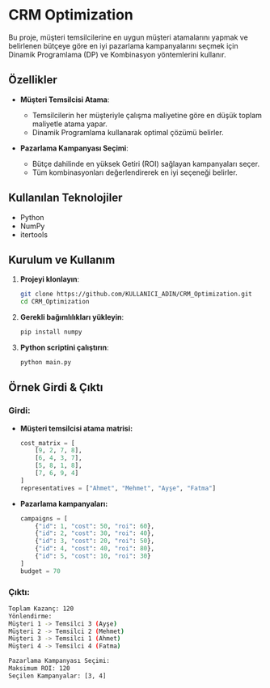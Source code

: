 # CRM Optimization

Bu proje, müşteri temsilcilerine en uygun müşteri atamalarını yapmak ve belirlenen bütçeye göre en iyi pazarlama kampanyalarını seçmek için Dinamik Programlama (DP) ve Kombinasyon yöntemlerini kullanır.

## Özellikler

- **Müşteri Temsilcisi Atama**:
  - Temsilcilerin her müşteriyle çalışma maliyetine göre en düşük toplam maliyetle atama yapar.
  - Dinamik Programlama kullanarak optimal çözümü belirler.

- **Pazarlama Kampanyası Seçimi**:
  - Bütçe dahilinde en yüksek Getiri (ROI) sağlayan kampanyaları seçer.
  - Tüm kombinasyonları değerlendirerek en iyi seçeneği belirler.

## Kullanılan Teknolojiler
- Python
- NumPy
- itertools

## Kurulum ve Kullanım

1. **Projeyi klonlayın**:
   ```sh
   git clone https://github.com/KULLANICI_ADIN/CRM_Optimization.git
   cd CRM_Optimization
   ```

2. **Gerekli bağımlılıkları yükleyin**:
   ```sh
   pip install numpy
   ```

3. **Python scriptini çalıştırın**:
   ```sh
   python main.py
   ```

## Örnek Girdi & Çıktı

### **Girdi:**
- **Müşteri temsilcisi atama matrisi:**
  ```python
  cost_matrix = [
      [9, 2, 7, 8],
      [6, 4, 3, 7],
      [5, 8, 1, 8],
      [7, 6, 9, 4]
  ]
  representatives = ["Ahmet", "Mehmet", "Ayşe", "Fatma"]
  ```
- **Pazarlama kampanyaları:**
  ```python
  campaigns = [
      {"id": 1, "cost": 50, "roi": 60},
      {"id": 2, "cost": 30, "roi": 40},
      {"id": 3, "cost": 20, "roi": 50},
      {"id": 4, "cost": 40, "roi": 80},
      {"id": 5, "cost": 10, "roi": 30}
  ]
  budget = 70
  ```

### **Çıktı:**
```sh
Toplam Kazanç: 120
Yönlendirme:
Müşteri 1 -> Temsilci 3 (Ayşe)
Müşteri 2 -> Temsilci 2 (Mehmet)
Müşteri 3 -> Temsilci 1 (Ahmet)
Müşteri 4 -> Temsilci 4 (Fatma)

Pazarlama Kampanyası Seçimi:
Maksimum ROI: 120
Seçilen Kampanyalar: [3, 4]
```


